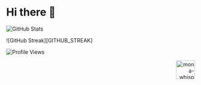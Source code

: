 # Hi there 👋

![GitHub Stats][GITHUB_STATS]

![GitHub Streak][GITHUB_STREAK]

![Profile Views][PROFILE_VIEWS]

<div align="right">
  <img alt="mona-whisper"  width="50" src="https://github.githubassets.com/images/mona-whisper.gif"/>
</div>

[GITHUB_STATS]: https://github-readme-stats.vercel.app/api?username=youking-lib&show_icons=true&theme=dark&locale=en&count_private=true&hide_border=true&bg_color=0D1117

[PROFILE_VIEWS]: https://hits.seeyoufarm.com/api/count/incr/badge.svg?url=https%3A%2F%2Fgithub.com%2Fyouking-lib%2Fyouking-lib&count_bg=%230D1117&title_bg=%230D1117&icon=&icon_color=%23FFFFFF&title=%F0%9F%91%80&edge_flat=false
